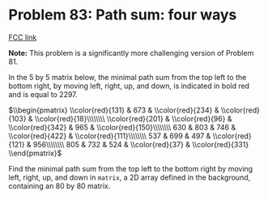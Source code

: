 # Problem 83: Path sum: four ways

[FCC link](https://www.freecodecamp.org/learn/coding-interview-prep/project-euler/problem-83-path-sum-four-ways)

**Note:** This problem is a significantly more challenging version of
Problem 81.

In the 5 by 5 matrix below, the minimal path sum from the top left to the bottom
right, by moving left, right, up, and down, is indicated in bold red and is
equal to 2297.

$\\begin{pmatrix} \\color{red}{131} & 673 & \\color{red}{234} & \\color{red}{103} & \\color{red}{18}\\\\\\\\ \\color{red}{201} & \\color{red}{96} & \\color{red}{342} & 965 & \\color{red}{150}\\\\\\\\ 630 & 803 & 746 & \\color{red}{422} & \\color{red}{111}\\\\\\\\ 537 & 699 & 497 & \\color{red}{121} & 956\\\\\\\\ 805 & 732 & 524 & \\color{red}{37} & \\color{red}{331} \\end{pmatrix}$

Find the minimal path sum from the top left to the bottom right by moving left,
right, up, and down in `matrix`, a 2D array defined in the background,
containing an 80 by 80 matrix.
